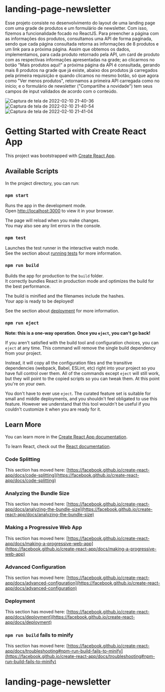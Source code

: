 # landing-page-newsletter

Esse projeto consiste no desenvolvimento do layout de uma landing page com uma grade de produtos e um
formulário de newsletter. Com isso, fizemos a funcionalidade focado no ReactJS. Para preencher a página
com as informações dos produtos, consultamos uma API de forma paginada, sendo que cada página consultada
retorna as informações de 8 produtos e um link para a próxima página. Assim que obtemos os dados,
implementamos, para cada produto retornado pela API, um card de produto com as respectivas informações
apresentadas na grade; ao clicarmos no botão "Mais produtos aqui!" a próxima página da API é consultada,
gerando mais 8 produtos na grade que já existe, abaixo dos produtos já carregados pela primeira requisição
e quando clicamos no mesmo botão, só que agora como "Ver menos produtos", retornamos a primeira API
carregada como no início; e o formulário de newsletter ("Compartilhe a novidade") tem seus campos de input
validados de acordo com o conteúdo.

![Captura de tela de 2022-02-10 21-40-36](https://user-images.githubusercontent.com/88064533/153520750-4a1c7c0b-9884-45ab-8fb8-645f900e70de.png)
![Captura de tela de 2022-02-10 21-40-54](https://user-images.githubusercontent.com/88064533/153520807-3d16e645-b5e8-4ac4-98ba-51a7968cdcda.png)
![Captura de tela de 2022-02-10 21-41-04](https://user-images.githubusercontent.com/88064533/153520854-c5c54139-10fd-49a4-a44c-f7afca2540bf.png)





# Getting Started with Create React App

This project was bootstrapped with [Create React App](https://github.com/facebook/create-react-app).

## Available Scripts

In the project directory, you can run:

### `npm start`

Runs the app in the development mode.\
Open [http://localhost:3000](http://localhost:3000) to view it in your browser.

The page will reload when you make changes.\
You may also see any lint errors in the console.

### `npm test`

Launches the test runner in the interactive watch mode.\
See the section about [running tests](https://facebook.github.io/create-react-app/docs/running-tests) for more information.

### `npm run build`

Builds the app for production to the `build` folder.\
It correctly bundles React in production mode and optimizes the build for the best performance.

The build is minified and the filenames include the hashes.\
Your app is ready to be deployed!

See the section about [deployment](https://facebook.github.io/create-react-app/docs/deployment) for more information.

### `npm run eject`

**Note: this is a one-way operation. Once you `eject`, you can't go back!**

If you aren't satisfied with the build tool and configuration choices, you can `eject` at any time. This command will remove the single build dependency from your project.

Instead, it will copy all the configuration files and the transitive dependencies (webpack, Babel, ESLint, etc) right into your project so you have full control over them. All of the commands except `eject` will still work, but they will point to the copied scripts so you can tweak them. At this point you're on your own.

You don't have to ever use `eject`. The curated feature set is suitable for small and middle deployments, and you shouldn't feel obligated to use this feature. However we understand that this tool wouldn't be useful if you couldn't customize it when you are ready for it.

## Learn More

You can learn more in the [Create React App documentation](https://facebook.github.io/create-react-app/docs/getting-started).

To learn React, check out the [React documentation](https://reactjs.org/).

### Code Splitting

This section has moved here: [https://facebook.github.io/create-react-app/docs/code-splitting](https://facebook.github.io/create-react-app/docs/code-splitting)

### Analyzing the Bundle Size

This section has moved here: [https://facebook.github.io/create-react-app/docs/analyzing-the-bundle-size](https://facebook.github.io/create-react-app/docs/analyzing-the-bundle-size)

### Making a Progressive Web App

This section has moved here: [https://facebook.github.io/create-react-app/docs/making-a-progressive-web-app](https://facebook.github.io/create-react-app/docs/making-a-progressive-web-app)

### Advanced Configuration

This section has moved here: [https://facebook.github.io/create-react-app/docs/advanced-configuration](https://facebook.github.io/create-react-app/docs/advanced-configuration)

### Deployment

This section has moved here: [https://facebook.github.io/create-react-app/docs/deployment](https://facebook.github.io/create-react-app/docs/deployment)

### `npm run build` fails to minify

This section has moved here: [https://facebook.github.io/create-react-app/docs/troubleshooting#npm-run-build-fails-to-minify](https://facebook.github.io/create-react-app/docs/troubleshooting#npm-run-build-fails-to-minify)
# landing-page-newsletter
